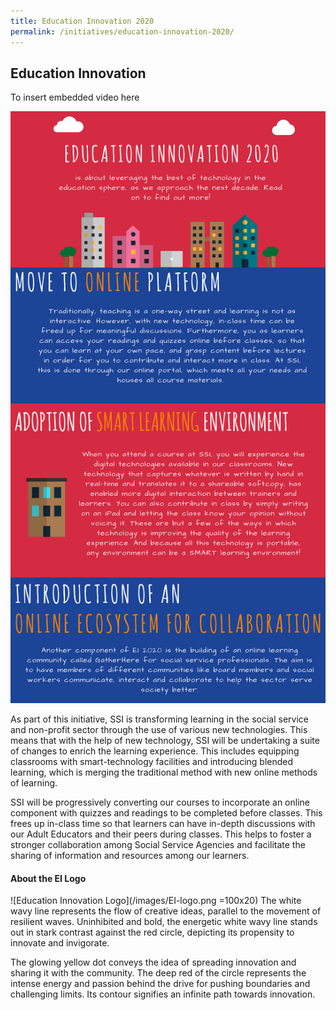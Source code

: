 ```yaml
---
title: Education Innovation 2020
permalink: /initiatives/education-innovation-2020/
---
```


## Education Innovation
To insert embedded video here



![Overview of Education Innovation](/images/EiOverview.png)

As part of this initiative, SSI is transforming learning in the social service and non-profit sector through the use of various new technologies.
This means that with the help of new technology, SSI will be undertaking a suite of changes to enrich the learning experience. This includes equipping classrooms with smart-technology facilities and introducing blended learning, which is merging the traditional method with new online methods of learning.

SSI will be progressively converting our courses to incorporate an online component with quizzes and readings to be completed before classes. This frees up in-class time so that learners can have in-depth discussions with our Adult Educators and their peers during classes. This helps to foster a stronger collaboration among Social Service Agencies and facilitate the sharing of information and resources among our learners.

#### About the EI Logo
![Education Innovation Logo](/images/EI-logo.png =100x20)
The white wavy line represents the flow of creative ideas, parallel to the movement of resilient waves. Uninhibited and bold, the energetic white wavy line stands out in stark contrast against the red circle, depicting its propensity to innovate and invigorate.
 
The glowing yellow dot conveys the idea of spreading innovation and sharing it with the community. The deep red of the circle represents the intense energy and passion behind the drive for pushing boundaries and challenging limits. Its contour signifies an infinite path towards innovation.
